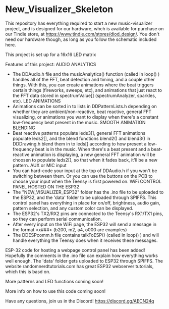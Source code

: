 # New_Visualizer_Skeleton
This repository has everything required to start a new music-visualizer project, and is designed for our hardware, whch is available for purchase on our Tindie store, at https://www.tindie.com/stores/diod_design/. You don't need our hardware though, as long as you follow the schematic included here.

This project is set up for a 16x16 LED matrix

Features of this project:
AUDIO ANALYTICS
 - The DDAudio.h file and the musicAnalytics() function (called in loop() ) handles all of the FFT, beat detection and timing, and a couple other things. With this, you can create animations where the beat triggers certain things (fireworks, sweeps, etc), and animations that just react to the FFT data stored in spectrumValue[] (spectrumAnalyzer, sparkles, etc).
 LED ANIMATIONS
 - Animations can be sorted in to lists in DDPatternLists.h depending on whether they are ambient/non-reactive, beat reactive, general FFT visualizing, or animations you want to display when there's a constant low-frequency beat present in the music.
 SMOOTH ANIMATION BLENDING
 - Beat reactive patterns populate leds3[], general FFT animations populate leds2[], and the blend functions blend2() and blend3() in DDDrawing.h blend them in to leds[] according to how present a low-frequency beat is in the music. When there's a beat present and a beat-reactive animation is displaying, a new general FFT animation will be choosen to populate leds2[], so that when it fades back, it'll be a new pattern.
AUX or MIC input
 - You can hard-code your input at the top of DDAudio.h if you won't be switching between them. Or you can use the buttons on the PCB to choose your input when the Teensy is first powered on.
WiFi CONTROL PANEL HOSTED ON THE ESP32
 - The "NEW_VISUALIZER_ESP32" folder has the .ino file to be uploaded to the ESP32, and the 'data' folder to be uploaded through SPIFFS. This control panel has everything in place for on/off, brightness, audio gain, pattern selection, and any custom color can be displayed.
 - The ESP32's TX2/RX2 pins are connected to the Teensy's RX1/TX1 pins, so they can perform serial communication.
 - After every input on the WiFi page, the ESP32 will send a message in the format <x###> (b200, m2, a4, o000 are examples)
 - The DDESPcomm.h file contains talkToESP() (called in loop() ) and will handle everything the Teensy does when it receives these messages.

ESP-32 code for hosting a webpage control panel has been added! Hopefully the comments in the .ino file can explain how everything works well enough. The 'data' folder gets uploaded to ESP32 through SPIFFS. The website randomnerdtutorials.com has great ESP32 webserver tutorials, which this is basd on.

More patterns and LED functions coming soon!

More info on how to use this code coming soon!

Have any questions, join us in the Discord! https://discord.gg/AECN24q
